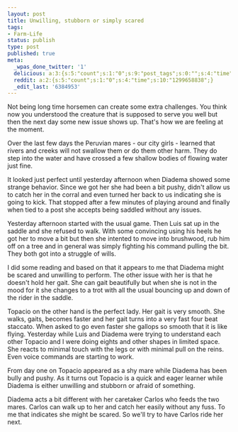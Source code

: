 ```yaml
---
layout: post
title: Unwilling, stubborn or simply scared
tags:
- Farm-Life
status: publish
type: post
published: true
meta:
  _wpas_done_twitter: '1'
  delicious: a:3:{s:5:"count";s:1:"0";s:9:"post_tags";s:0:"";s:4:"time";s:10:"1281981115";}
  reddit: a:2:{s:5:"count";s:1:"0";s:4:"time";s:10:"1299658838";}
  _edit_last: '6384953'
---
```

Not being long time horsemen can create some extra challenges. You think now you understood the creature that is supposed to serve you well but then the next day some new issue shows up. That's how we are feeling at the moment.

Over the last few days the Peruvian mares - our city girls - learned that rivers and creeks will not swallow them or do them other harm. They do step into the water and have crossed a few shallow bodies of flowing water just fine.

It looked just perfect until yesterday afternoon when Diadema showed some strange behavior. Since we got her she had been a bit pushy, didn't allow us to catch her in the corral and even turned her back to us indicating she is going to kick. That stopped after a few minutes of playing around and finally when tied to a post she accepts being saddled without any issues.

Yesterday afternoon started with the usual game. Then Luis sat up in the saddle and she refused to walk. With some convincing using his heels he got her to move a bit but then she intented to move into brushwood, rub him off on a tree and in general was simply fighting his command pulling the bit. They both got into a struggle of wills.

I did some reading and based on that it appears to me that Diadema might be scared and unwilling to perform. The other issue with her is that he doesn't hold her gait. She can gait beautifully but when she is not in the mood for it she changes to a trot with all the usual bouncing up and down of the rider in the saddle.

Topacio on the other hand is the perfect lady. Her gait is very smooth. She walks, gaits, becomes faster and her gait turns into a very fast four beat staccato. When asked to go even faster she gallops so smooth that it is like flying. Yesterday while Luis and Diadema were trying to understand each other Topacio and I were doing eights and other shapes in limited space. She reacts to minimal touch with the legs or with minimal pull on the reins. Even voice commands are starting to work.

From day one on Topacio appeared as a shy mare while Diadema has been bully and pushy. As it turns out Topacio is a quick and eager learner while Diadema is either unwilling and stubborn or afraid of something.

Diadema acts a bit different with her caretaker Carlos who feeds the two mares. Carlos can walk up to her and catch her easily without any fuss. To me that indicates she might be scared. So we'll try to have Carlos ride her next.
